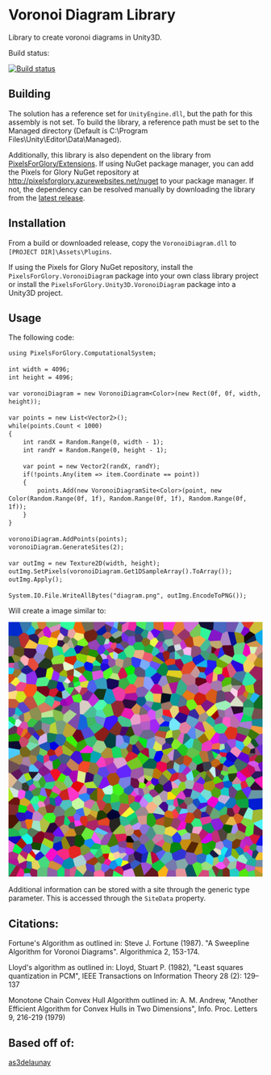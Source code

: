 # Voronoi Diagram Library
Library to create voronoi diagrams in Unity3D.

Build status:

[![Build status](https://ci.appveyor.com/api/projects/status/2hrdm7nq8y487mf5/branch/master?svg=true)](https://ci.appveyor.com/project/LlamaBot/voronoidiagram/branch/master)

## Building
The solution has a reference set for `UnityEngine.dll`, but the path for this assembly is not set. To build the library, a reference path must be set to the Managed directory (Default is C:\Program Files\Unity\Editor\Data\Managed).  

Additionally, this library is also dependent on the library from [PixelsForGlory/Extensions](https://github.com/PixelsForGlory/Extensions).  If using NuGet package manager, you can add the Pixels for Glory NuGet repository at http://pixelsforglory.azurewebsites.net/nuget to your package manager.  If not, the dependency can be resolved manually by downloading the library from the [latest release](https://github.com/PixelsForGlory/Extensions/releases).

## Installation
From a build or downloaded release, copy the `VoronoiDiagram.dll` to `[PROJECT DIR]\Assets\Plugins`.

If using the Pixels for Glory NuGet repository, install the `PixelsForGlory.VoronoiDiagram` package into your own class library project or install the `PixelsForGlory.Unity3D.VoronoiDiagram` package into a Unity3D project.

## Usage

The following code:

    using PixelsForGlory.ComputationalSystem;
    
    int width = 4096;
    int height = 4096;
    
    var voronoiDiagram = new VoronoiDiagram<Color>(new Rect(0f, 0f, width, height));    

    var points = new List<Vector2>();
    while(points.Count < 1000)
    {
        int randX = Random.Range(0, width - 1);
        int randY = Random.Range(0, height - 1);

        var point = new Vector2(randX, randY);
        if(!points.Any(item => item.Coordinate == point))
        {
            points.Add(new VoronoiDiagramSite<Color>(point, new Color(Random.Range(0f, 1f), Random.Range(0f, 1f), Random.Range(0f, 1f));
        }
    }

    voronoiDiagram.AddPoints(points);
    voronoiDiagram.GenerateSites(2);

    var outImg = new Texture2D(width, height);
    outImg.SetPixels(voronoiDiagram.Get1DSampleArray().ToArray());
    outImg.Apply();

    System.IO.File.WriteAllBytes("diagram.png", outImg.EncodeToPNG());

Will create a image similar to:

![Voronoi Diagram](./Diagram.png?raw=true "Voronoi Diagram")

Additional information can be stored with a site through the generic type parameter.  This is accessed through the `SiteData` property.

Citations:
----------
Fortune's Algorithm as outlined in:
Steve J. Fortune (1987). "A Sweepline Algorithm for Voronoi Diagrams". Algorithmica 2, 153-174. 

Lloyd's algorithm as outlined in:
Lloyd, Stuart P. (1982), "Least squares quantization in PCM", IEEE Transactions on Information Theory 28 (2): 129–137

Monotone Chain Convex Hull Algorithm outlined in:
A. M. Andrew, "Another Efficient Algorithm for Convex Hulls in Two Dimensions", Info. Proc. Letters 9, 216-219 (1979)

Based off of:
---------
[as3delaunay](http://nodename.github.io/as3delaunay/)
